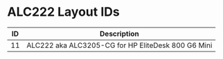 # ALC222 Layout IDs

| ID | Description |
|---|---|
| 11 | ALC222 aka ALC3205-CG for HP EliteDesk 800 G6 Mini |
